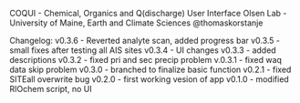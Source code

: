 COQUI - Chemical, Organics and Q(discharge) User Interface 
Olsen Lab - University of Maine, Earth and Climate Sciences 
@thomaskorstanje



Changelog:
    v0.3.6 - Reverted analyte scan, added progress bar
    v0.3.5 - small fixes after testing all AIS sites
    v0.3.4 - UI changes
    v0.3.3 - added descriptions
    v0.3.2 - fixed pri and sec precip problem
    v.0.3.1 - fixed waq data skip problem
v0.3.0 - branched to finalize basic function
    v0.2.1 - fixed SITEall overwrite bug 
v0.2.0 - first working vesion of app 
v0.1.0 - modified RIOchem script, no UI
